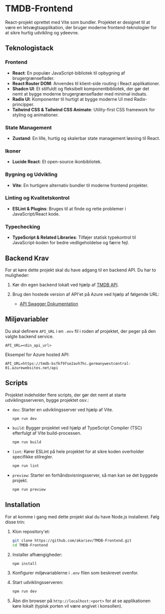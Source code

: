 # TMDB-Frontend

React-projekt oprettet med Vite som bundler. Projektet er designet til at være en letvægtsapplikation, der bruger moderne frontend-teknologier for at sikre hurtig udvikling og ydeevne.

## Teknologistack

### Frontend

- **React**: En populær JavaScript-bibliotek til opbygning af brugergrænseflader.
- **React Router DOM**: Anvendes til klient-side routing i React applikationer.
- **Shadcn UI**: Et stilfuldt og fleksibelt komponentbibliotek, der gør det nemt at bygge moderne brugergrænseflader med minimal indsats.
- **Radix UI**: Komponenter til hurtigt at bygge moderne UI med Radix-principper.
- **Tailwind CSS & Tailwind CSS Animate**: Utility-first CSS framework for styling og animationer.

### State Management

- **Zustand**: En lille, hurtig og skalerbar state management løsning til React.

### Ikoner

- **Lucide React**: Et open-source ikonbibliotek.

### Bygning og Udvikling

- **Vite**: En hurtigere alternativ bundler til moderne frontend projekter.
  
### Linting og Kvalitetskontrol

- **ESLint & Plugins**: Bruges til at finde og rette problemer i JavaScript/React kode.
  
### Typechecking

- **TypeScript & Related Libraries**: Tilføjer statisk typekontrol til JavaScript-koden for bedre vedligeholdelse og færre fejl.

## Backend Krav

For at køre dette projekt skal du have adgang til en backend API. Du har to muligheder:

1. Kør din egen backend lokalt ved hjælp af [TMDB API](https://github.com/akariev/TMDB-Api).
   
2. Brug den hostede version af API'et på Azure ved hjælp af følgende URL:
   - [API Swagger Dokumentation](https://tmdb-bsfkf9fse2avh7hc.germanywestcentral-01.azurewebsites.net/swagger/index.html)

## Miljøvariabler

Du skal definere `API_URL` i en `.env` fil i roden af projektet, der peger på den valgte backend service.

```plaintext
API_URL=<din_api_url>
```

Eksempel for Azure hosted API:

```plaintext
API_URL=https://tmdb-bsfkf9fse2avh7hc.germanywestcentral-01.azurewebsites.net/api
```

## Scripts

Projektet indeholder flere scripts, der gør det nemt at starte udviklingsserveren, bygge projektet osv.:

- `dev`: Starter en udviklingsserver ved hjælp af Vite.
  
  ```bash
  npm run dev
  ```

- `build`: Bygger projektet ved hjælp af TypeScript Compiler (TSC) efterfulgt af Vite build-processen.

  ```bash
  npm run build
  ```

- `lint`: Kører ESLint på hele projektet for at sikre koden overholder specifikke stilregler.

  ```bash
  npm run lint
  ```

- `preview`: Starter en forhåndsvisningsserver, så man kan se det byggede projekt.

  ```bash
  npm run preview
  ```

## Installation

For at komme i gang med dette projekt skal du have Node.js installeret. Følg disse trin:

1. Klon repository'et:

   ```bash
   git clone https://github.com/akariev/TMDB-Frontend.git
   cd TMDB-Frontend
   ```

2. Installer afhængigheder:

   ```bash
   npm install
   ```

3. Konfigurer miljøvariablerne i `.env` filen som beskrevet ovenfor.

4. Start udviklingsserveren:

   ```bash
   npm run dev
   ```

5. Åbn din browser på `http://localhost:<port>` for at se applikationen køre lokalt (typisk porten vil være angivet i konsollen).
